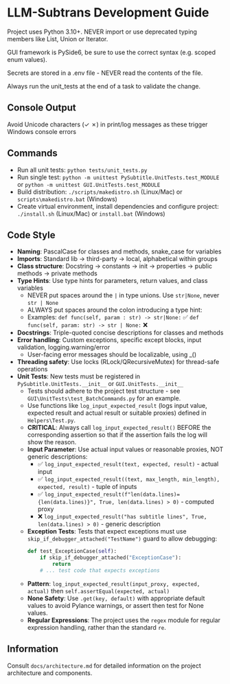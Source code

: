 # LLM-Subtrans Development Guide

Project uses Python 3.10+. NEVER import or use deprecated typing members like List, Union or Iterator.

GUI framework is PySide6, be sure to use the correct syntax (e.g. scoped enum values).

Secrets are stored in a .env file - NEVER read the contents of the file.

Always run the unit_tests at the end of a task to validate the change.

## Console Output
Avoid Unicode characters (✓ ✗) in print/log messages as these trigger Windows console errors

## Commands
- Run all unit tests: `python tests/unit_tests.py` 
- Run single test: `python -m unittest PySubtitle.UnitTests.test_MODULE` or `python -m unittest GUI.UnitTests.test_MODULE`
- Build distribution: `./scripts/makedistro.sh` (Linux/Mac) or `scripts\makedistro.bat` (Windows)
- Create virtual environment, install dependencies and configure project: `./install.sh` (Linux/Mac) or `install.bat` (Windows)

## Code Style
- **Naming**: PascalCase for classes and methods, snake_case for variables
- **Imports**: Standard lib → third-party → local, alphabetical within groups
- **Class structure**: Docstring → constants → init → properties → public methods → private methods
- **Type Hints**: Use type hints for parameters, return values, and class variables
  - NEVER put spaces around the `|` in type unions. Use `str|None`, never `str | None`
  - ALWAYS put spaces around the colon introducing a type hint:
  - Examples: `def func(self, param : str) -> str|None:` ✅ `def func(self, param: str) -> str | None:` ❌
- **Docstrings**: Triple-quoted concise descriptions for classes and methods
- **Error handling**: Custom exceptions, specific except blocks, input validation, logging.warning/error
  - User-facing error messages should be localizable, using _()
- **Threading safety**: Use locks (RLock/QRecursiveMutex) for thread-safe operations
- **Unit Tests**: New tests must be registered in `PySubtitle.UnitTests.__init__` or `GUI.UnitTests.__init__`
  - Tests should adhere to the project test structure - see `GUI\UnitTests\test_BatchCommands.py` for an example.
  - Use functions like `log_input_expected_result` (logs input value, expected result and actual result or suitable proxies) defined in `Helpers\Test.py`.
  - **CRITICAL**: Always call `log_input_expected_result()` BEFORE the corresponding assertion so that if the assertion fails the log will show the reason.
  - **Input Parameter**: Use actual input values or reasonable proxies, NOT generic descriptions:
    - ✅ `log_input_expected_result(text, expected, result)` - actual input
    - ✅ `log_input_expected_result((text, max_length, min_length), expected, result)` - tuple of inputs  
    - ✅ `log_input_expected_result(f"len(data.lines)={len(data.lines)}", True, len(data.lines) > 0)` - computed proxy
    - ❌ `log_input_expected_result("has subtitle lines", True, len(data.lines) > 0)` - generic description
  - **Exception Tests**: Tests that expect exceptions must use `skip_if_debugger_attached("TestName")` guard to allow debugging:
    ```python
    def test_ExceptionCase(self):
        if skip_if_debugger_attached("ExceptionCase"):
            return
        # ... test code that expects exceptions
    ```
  - **Pattern**: `log_input_expected_result(input_proxy, expected, actual)` then `self.assertEqual(expected, actual)`
  - **None Safety**: Use `.get(key, default)` with appropriate default values to avoid Pylance warnings, or assert then test for None values.
  - **Regular Expressions**: The project uses the `regex` module for regular expression handling, rather than the standard `re`.

## Information
Consult `docs/architecture.md` for detailed information on the project architecture and components.
